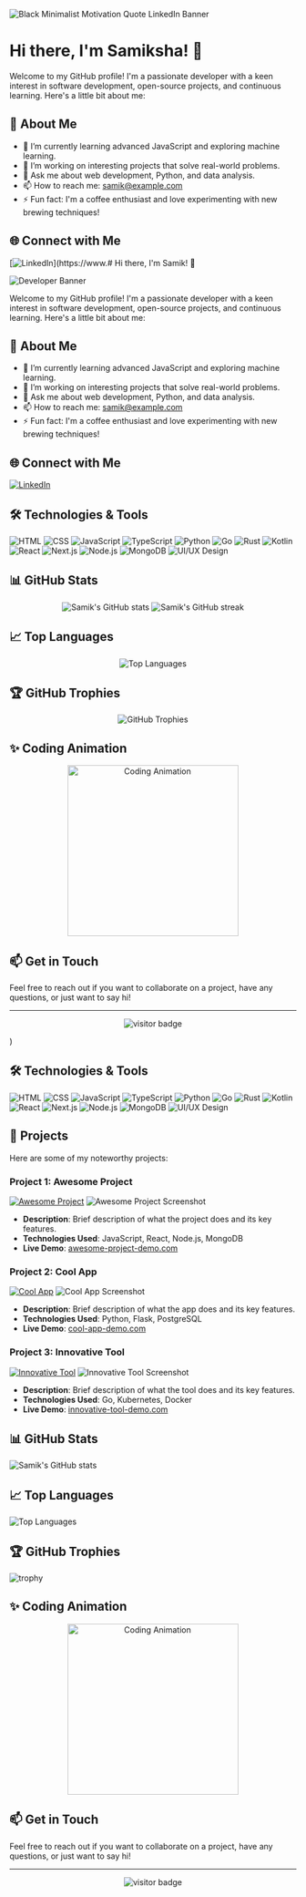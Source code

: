 

![Black Minimalist Motivation Quote LinkedIn Banner](https://github.com/user-attachments/assets/80701d3e-ef1f-44dc-bb9d-c53e0ac8b367)









# Hi there, I'm Samiksha! 👋



Welcome to my GitHub profile! I'm a passionate developer with a keen interest in software development, open-source projects, and continuous learning. Here's a little bit about me:

## 🚀 About Me
- 🌱 I’m currently learning advanced JavaScript and exploring machine learning.
- 💼 I’m working on interesting projects that solve real-world problems.
- 💬 Ask me about web development, Python, and data analysis.
- 📫 How to reach me: [samik@example.com](mailto:samikshawankhade11@gmail.com)
- ⚡ Fun fact: I'm a coffee enthusiast and love experimenting with new brewing techniques!

## 🌐 Connect with Me
[![LinkedIn](https://img.shields.io/badge/-LinkedIn-blue?style=flat&logo=Linkedin&logoColor=white)](https://www.# Hi there, I'm Samik! 👋

![Developer Banner](https://user-images.githubusercontent.com/your-image-link/banner.png)

Welcome to my GitHub profile! I'm a passionate developer with a keen interest in software development, open-source projects, and continuous learning. Here's a little bit about me:

## 🚀 About Me
- 🌱 I’m currently learning advanced JavaScript and exploring machine learning.
- 💼 I’m working on interesting projects that solve real-world problems.
- 💬 Ask me about web development, Python, and data analysis.
- 📫 How to reach me: [samik@example.com](mailto:samik@example.com)
- ⚡ Fun fact: I'm a coffee enthusiast and love experimenting with new brewing techniques!

## 🌐 Connect with Me
[![LinkedIn](https://img.shields.io/badge/-LinkedIn-blue?style=flat&logo=Linkedin&logoColor=white)](https://www.linkedin.com/in/samikshawankha)

## 🛠️ Technologies & Tools
![HTML](https://img.shields.io/badge/-HTML-333?style=flat&logo=html5)
![CSS](https://img.shields.io/badge/-CSS-333?style=flat&logo=css3)
![JavaScript](https://img.shields.io/badge/-JavaScript-333?style=flat&logo=javascript)
![TypeScript](https://img.shields.io/badge/-TypeScript-333?style=flat&logo=typescript)
![Python](https://img.shields.io/badge/-Python-333?style=flat&logo=python)
![Go](https://img.shields.io/badge/-Go-333?style=flat&logo=go)
![Rust](https://img.shields.io/badge/-Rust-333?style=flat&logo=rust)
![Kotlin](https://img.shields.io/badge/-Kotlin-333?style=flat&logo=kotlin)
![React](https://img.shields.io/badge/-React-333?style=flat&logo=react)
![Next.js](https://img.shields.io/badge/-Next.js-333?style=flat&logo=next.js)
![Node.js](https://img.shields.io/badge/-Node.js-333?style=flat&logo=node.js)
![MongoDB](https://img.shields.io/badge/-MongoDB-333?style=flat&logo=mongodb)
![UI/UX Design](https://img.shields.io/badge/-UI/UX-333?style=flat&logo=adobe)

## 📊 GitHub Stats
<div align="center">
  <img src="https://github-readme-stats.vercel.app/api?username=samik1234&show_icons=true&theme=radical" alt="Samik's GitHub stats" />
  <img src="https://github-readme-streak-stats.herokuapp.com/?user=samik1234&theme=radical" alt="Samik's GitHub streak" />
</div>

## 📈 Top Languages
<div align="center">
  <img src="https://github-readme-stats.vercel.app/api/top-langs/?username=samik1234&layout=compact&theme=radical" alt="Top Languages" />
</div>

## 🏆 GitHub Trophies
<div align="center">
  <img src="https://github-profile-trophy.vercel.app/?username=samik1234&theme=radical" alt="GitHub Trophies" />
</div>

## ✨ Coding Animation
<p align="center">
  <img src="https://media.giphy.com/media/qgQUggAC3Pfv687qPC/giphy.gif" width="300" alt="Coding Animation">
</p>

## 📫 Get in Touch
Feel free to reach out if you want to collaborate on a project, have any questions, or just want to say hi!

---

<p align="center">
  <img src="https://visitor-badge.glitch.me/badge?page_id=samik1234.samik1234" alt="visitor badge"/>
</p>)

## 🛠️ Technologies & Tools
![HTML](https://img.shields.io/badge/-HTML-333?style=flat&logo=html5)
![CSS](https://img.shields.io/badge/-CSS-333?style=flat&logo=css3)
![JavaScript](https://img.shields.io/badge/-JavaScript-333?style=flat&logo=javascript)
![TypeScript](https://img.shields.io/badge/-TypeScript-333?style=flat&logo=typescript)
![Python](https://img.shields.io/badge/-Python-333?style=flat&logo=python)
![Go](https://img.shields.io/badge/-Go-333?style=flat&logo=go)
![Rust](https://img.shields.io/badge/-Rust-333?style=flat&logo=rust)
![Kotlin](https://img.shields.io/badge/-Kotlin-333?style=flat&logo=kotlin)
![React](https://img.shields.io/badge/-React-333?style=flat&logo=react)
![Next.js](https://img.shields.io/badge/-Next.js-333?style=flat&logo=next.js)
![Node.js](https://img.shields.io/badge/-Node.js-333?style=flat&logo=node.js)
![MongoDB](https://img.shields.io/badge/-MongoDB-333?style=flat&logo=mongodb)
![UI/UX Design](https://img.shields.io/badge/-UI/UX-333?style=flat&logo=adobe)

## 📂 Projects
Here are some of my noteworthy projects:

### Project 1: **Awesome Project**
[![Awesome Project](https://img.shields.io/badge/GitHub-Repository-blue?style=flat&logo=github)](https://github.com/samik1234/awesome-project)
![Awesome Project Screenshot](https://user-images.githubusercontent.com/your-image-link/awesome-project.png)
- **Description**: Brief description of what the project does and its key features.
- **Technologies Used**: JavaScript, React, Node.js, MongoDB
- **Live Demo**: [awesome-project-demo.com](https://awesome-project-demo.com)

### Project 2: **Cool App**
[![Cool App](https://img.shields.io/badge/GitHub-Repository-blue?style=flat&logo=github)](https://github.com/samik1234/cool-app)
![Cool App Screenshot](https://user-images.githubusercontent.com/your-image-link/cool-app.png)
- **Description**: Brief description of what the app does and its key features.
- **Technologies Used**: Python, Flask, PostgreSQL
- **Live Demo**: [cool-app-demo.com](https://cool-app-demo.com)

### Project 3: **Innovative Tool**
[![Innovative Tool](https://img.shields.io/badge/GitHub-Repository-blue?style=flat&logo=github)](https://github.com/samik1234/innovative-tool)
![Innovative Tool Screenshot](https://user-images.githubusercontent.com/your-image-link/innovative-tool.png)
- **Description**: Brief description of what the tool does and its key features.
- **Technologies Used**: Go, Kubernetes, Docker
- **Live Demo**: [innovative-tool-demo.com](https://innovative-tool-demo.com)

## 📊 GitHub Stats
![Samik's GitHub stats](https://github-readme-stats.vercel.app/api?username=samik1234&show_icons=true&theme=radical)

## 📈 Top Languages
![Top Languages](https://github-readme-stats.vercel.app/api/top-langs/?username=samik1234&layout=compact&theme=radical)

## 🏆 GitHub Trophies
![trophy](https://github-profile-trophy.vercel.app/?username=samik1234&theme=radical)

## ✨ Coding Animation
<p align="center">
  <img src="https://media.giphy.com/media/qgQUggAC3Pfv687qPC/giphy.gif" width="300" alt="Coding Animation">
</p>

## 📫 Get in Touch
Feel free to reach out if you want to collaborate on a project, have any questions, or just want to say hi!

---

<p align="center">
  <img src="https://visitor-badge.glitch.me/badge?page_id=samik1234.samik1234" alt="visitor badge"/>
</p>
